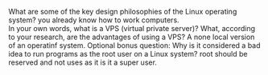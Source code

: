 
What are some of the key design philosophies of the Linux operating system?  you already know how to work computers.  
In your own words, what is a VPS (virtual private server)? What, according to your research, are the advantages of using a VPS?  A none local version of an operatinf system. 
Optional bonus question: Why is it considered a bad idea to run programs as the root user on a Linux system?  root should be reserved and not uses as it is it a super user. 